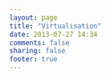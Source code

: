 ```yaml
---
layout: page
title: "Virtualisation"
date: 2013-07-27 14:34
comments: false
sharing: false
footer: true
---
```

